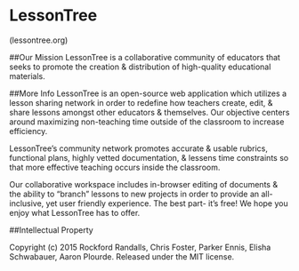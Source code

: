 # LessonTree

(lessontree.org)

##Our Mission
LessonTree is a collaborative community of educators that seeks to promote the creation & distribution of high-quality educational materials.

##More Info
LessonTree is an open-source web application which utilizes a lesson sharing network in order to redefine how teachers create, edit, & share lessons amongst other educators & themselves. Our objective centers around maximizing non-teaching time outside of the classroom to increase efficiency.

LessonTree’s community network promotes accurate & usable rubrics, functional plans, highly vetted documentation, & lessens time constraints so that more effective teaching occurs inside the classroom.

Our collaborative workspace includes in-browser editing of documents & the ability to “branch” lessons to new projects in order to provide an all-inclusive, yet user friendly experience. The best part- it’s free! We hope you enjoy what LessonTree has to offer.

##Intellectual Property

Copyright (c) 2015 Rockford Randalls, Chris Foster, Parker Ennis, Elisha Schwabauer, Aaron Plourde. Released under the MIT license.
